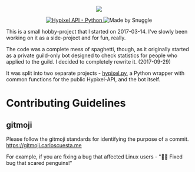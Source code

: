 <p align="center">
   <a href="https://sprinkly.net/hypixelbot" style="text-decoration: none">
      <img src="https://i.imgur.com/8MjYLF1.png">
   </a>
</p>
<p align="center">
    <a href="https://api.hypixel.net">
        <img src="https://img.shields.io/badge/Hypixel--API-python-brightgreen.svg?colorA=2d2306&colorB=705810"
             alt="Hypixel API - Python">
    </a>
    <a href="https://hypixel.net/player/Snuggle" style="text-decoration: none">
        <img src="https://img.shields.io/badge/Made%20by-Snuggle%20|%20Hypixel%20Moderator-brightgreen.svg?colorA=2d2306&colorB=705810"
             alt="Made by Snuggle">
    </a>
</p>


This is a small hobby-project that I started on 2017-03-14. I've slowly been working on it as a side-project and for fun, really.

The code was a complete mess of spaghetti, though, as it originally started as a private guild-only bot designed to check statistics for people who applied to the guild. I decided to completely rewrite it. (2017-09-29)

It was split into two separate projects - [hypixel.py](https://github.com/Snuggle/hypixel.py), a Python wrapper with common functions for the public Hypixel-API, and the bot itself.

# Contributing Guidelines

## gitmoji

Please follow the gitmoji standards for identifying the purpose of a commit.
https://gitmoji.carloscuesta.me

For example, if you are fixing a bug that affected Linux users - "🐛🐧 Fixed bug that scared penguins!"
